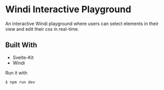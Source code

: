 # Windi Interactive Playground

An interactive Windi playground where users can select elements in their view and edit their css in real-time. 


## Built With
- Svelte-Kit
- Windi

Run it with
```
$ npm run dev
```